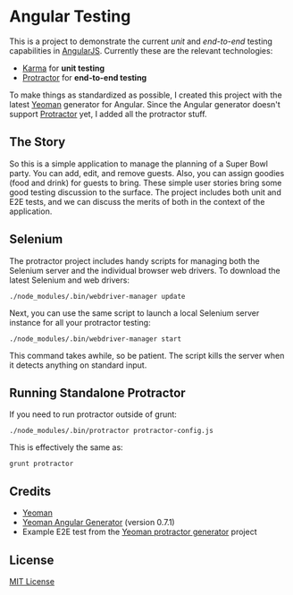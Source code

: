 
# Angular Testing
This is a project to demonstrate the current _unit_ and _end-to-end_ testing capabilities in [AngularJS][angular]. Currently these are the relevant technologies:

* [Karma][karma] for __unit testing__
* [Protractor][protractor] for __end-to-end testing__

To make things as standardized as possible, I created this project with the latest [Yeoman][yeoman] generator for Angular. Since the Angular generator doesn't support [Protractor][protractor] yet, I added all the protractor stuff.

## The Story
So this is a simple application to manage the planning of a Super Bowl party. You can add, edit, and remove guests. Also, you can assign goodies (food and drink) for guests to bring. These simple user stories bring some good testing discussion to the surface. The project includes both unit and E2E tests, and we can discuss the merits of both in the context of the application.

## Selenium
The protractor project includes handy scripts for managing both the Selenium server and the individual browser web drivers. To download the latest Selenium and web drivers:

    ./node_modules/.bin/webdriver-manager update

Next, you can use the same script to launch a local Selenium server instance for all your protractor testing:

    ./node_modules/.bin/webdriver-manager start

This command takes awhile, so be patient. The script kills the server when it detects anything on standard input.

## Running Standalone Protractor
If you need to run protractor outside of grunt:

    ./node_modules/.bin/protractor protractor-config.js

This is effectively the same as:

    grunt protractor


## Credits

* [Yeoman][yeoman]
* [Yeoman Angular Generator][generator] (version 0.7.1)
* Example E2E test from the [Yeoman protractor generator][ypg] project

## License
[MIT License][mit]


[angular]: http://angularjs.org/
[karma]: http://karma-runner.github.io/0.10/index.html
[protractor]: https://github.com/angular/protractor
[yeoman]: http://yeoman.io/
[generator]: https://github.com/yeoman/generator-angular
[ypg]: https://github.com/andresdominguez/generator-protractor
[mit]: http://en.wikipedia.org/wiki/MIT_License

